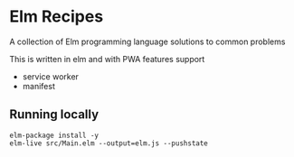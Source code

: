 # Elm Recipes
A collection of Elm programming language solutions to common problems

This is written in elm and with PWA features support
* service worker
* manifest

## Running locally
```shell
elm-package install -y
elm-live src/Main.elm --output=elm.js --pushstate
```
